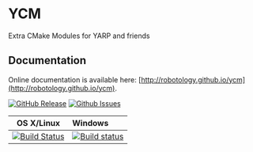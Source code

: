 YCM
===

Extra CMake Modules for YARP and friends

## Documentation

Online documentation is available here: [http://robotology.github.io/ycm](http://robotology.github.io/ycm).


[![GitHub Release](https://img.shields.io/github/release/robotology/ycm.svg)](http://github.com/robotology/ycm/releases) 
[![Github Issues](https://img.shields.io/github/issues/robotology/ycm.svg)](http://github.com/robotology/ycm/issues)

| OS X/Linux |  Windows  |
|:----------:|:----------|
| [![Build Status](https://img.shields.io/travis/robotology/ycm/master.svg)](https://travis-ci.org/robotology/ycm) | [![Build status](https://img.shields.io/appveyor/ci/drdanz/ycm.svg)](https://ci.appveyor.com/project/drdanz/ycm) |
